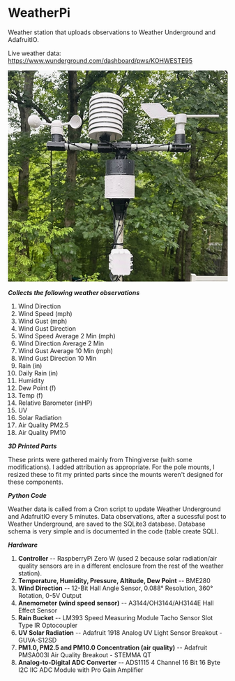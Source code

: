# WeatherPi

Weather station that uploads observations to Weather Underground and AdafruitIO.

Live weather data: https://www.wunderground.com/dashboard/pws/KOHWESTE95

![Alt text](IMG_0224.jpg)


_**Collects the following weather observations**_
1) Wind Direction
2) Wind Speed (mph)
3) Wind Gust (mph)
4) Wind Gust Direction
5) Wind Speed Average 2 Min (mph)
6) Wind Direction Average 2 Min
7) Wind Gust Average 10 Min (mph)
8) Wind Gust Direction 10 Min
9) Rain (in)
10) Daily Rain (in)
11) Humidity
12) Dew Point (f)
13) Temp (f)
14) Relative Barometer (inHP)
15) UV
16) Solar Radiation
17) Air Quality PM2.5
18) Air Quality PM10
    
_**3D Printed Parts**_

These prints were gathered mainly from Thingiverse (with some modifications). I added attribution as appropriate. For the pole mounts, I resized these to fit my printed parts since the mounts weren't designed for these components.

_**Python Code**_

Weather data is called from a Cron script to update Weather Underground and AdafruitIO every 5 minutes. Data observations, after a sucessful post to Weather Underground, are saved to the SQLite3 database. Database schema is very simple and is documented in the code (table create SQL).

_**Hardware**_
1) **Controller** -- RaspberryPi Zero W (used 2 because solar radiation/air quality sensors are in a different enclosure from the rest of the weather station).
3) **Temperature, Humidity, Pressure, Altitude, Dew Point** -- BME280
4) **Wind Direction** -- 12-Bit Hall Angle Sensor, 0.088° Resolution, 360° Rotation, 0-5V Output 
5) **Anemometer (wind speed sensor)** --  A3144/OH3144/AH3144E Hall Effect Sensor
6) **Rain Bucket** -- LM393 Speed Measuring Module Tacho Sensor Slot Type IR Optocoupler
7) **UV Solar Radiation** -- Adafruit 1918 Analog UV Light Sensor Breakout - GUVA-S12SD
8) **PM1.0, PM2.5 and PM10.0 Concentration (air quality)** -- Adafruit PMSA003I Air Quality Breakout - STEMMA QT
9) **Analog-to-Digital ADC Converter** -- ADS1115 4 Channel 16 Bit 16 Byte I2C IIC ADC Module with Pro Gain Amplifier
